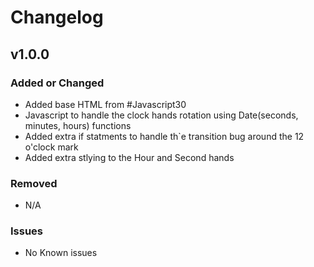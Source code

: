# Changelog

## v1.0.0

### Added or Changed
- Added base HTML from #Javascript30
- Javascript to handle the clock hands rotation using Date(seconds, minutes, hours) functions
- Added extra if statments to handle th`e transition bug around the 12 o'clock mark
- Added extra stlying to the Hour and Second hands


### Removed

- N/A

### Issues

- No Known issues